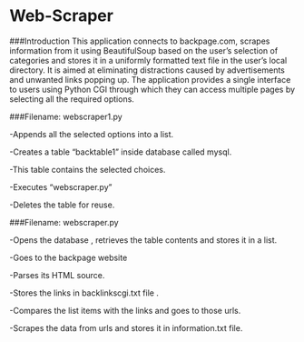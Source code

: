 # Web-Scraper
###Introduction
This application connects to backpage.com, scrapes information from it using BeautifulSoup based on the user’s selection of categories and stores it in a uniformly formatted text file in the user’s local directory. 
It is aimed at eliminating distractions caused by advertisements and unwanted links popping up.
The application provides a single interface to users using Python CGI through which they can access multiple pages by selecting all the required options.

###Filename: webscraper1.py

-Appends all the selected options into a list.

-Creates a table “backtable1” inside database
called mysql.

-This table contains the selected choices.

-Executes “webscraper.py”

-Deletes the table for reuse.

###Filename: webscraper.py

-Opens the database , retrieves the table
contents and stores it in a list.

-Goes to the backpage website

-Parses its HTML source.

-Stores the links in backlinkscgi.txt file .

-Compares the list items with the links and goes
to those urls.

-Scrapes the data from urls and stores it in
information.txt file.
